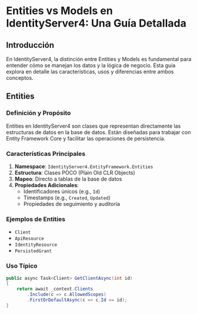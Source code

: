 # Entities vs Models en IdentityServer4: Una Guía Detallada

## Introducción

En IdentityServer4, la distinción entre Entities y Models es fundamental para entender cómo se manejan los datos y la lógica de negocio. Esta guía explora en detalle las características, usos y diferencias entre ambos conceptos.

## Entities

### Definición y Propósito

Entities en IdentityServer4 son clases que representan directamente las estructuras de datos en la base de datos. Están diseñadas para trabajar con Entity Framework Core y facilitar las operaciones de persistencia.

### Características Principales

1. **Namespace**: `IdentityServer4.EntityFramework.Entities`
2. **Estructura**: Clases POCO (Plain Old CLR Objects)
3. **Mapeo**: Directo a tablas de la base de datos
4. **Propiedades Adicionales**:
   - Identificadores únicos (e.g., `Id`)
   - Timestamps (e.g., `Created`, `Updated`)
   - Propiedades de seguimiento y auditoría

### Ejemplos de Entities

- `Client`
- `ApiResource`
- `IdentityResource`
- `PersistedGrant`

### Uso Típico

```csharp
public async Task<Client> GetClientAsync(int id)
{
    return await _context.Clients
        .Include(c => c.AllowedScopes)
        .FirstOrDefaultAsync(c => c.Id == id);
}